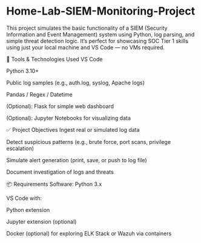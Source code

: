 # Home-Lab-SIEM-Monitoring-Project
This project simulates the basic functionality of a SIEM (Security Information and Event Management) system using Python, log parsing, and simple threat detection logic. It’s perfect for showcasing SOC Tier 1 skills using just your local machine and VS Code — no VMs required.

🧰 Tools & Technologies Used
VS Code

Python 3.10+

Public log samples (e.g., auth.log, syslog, Apache logs)

Pandas / Regex / Datetime

(Optional): Flask for simple web dashboard

(Optional): Jupyter Notebooks for visualizing data

✅ Project Objectives
Ingest real or simulated log data

Detect suspicious patterns (e.g., brute force, port scans, privilege escalation)

Simulate alert generation (print, save, or push to log file)

Document investigation of logs and threats

📦 Requirements
Software:
Python 3.x

VS Code with:

Python extension

Jupyter extension (optional)

Docker (optional) for exploring ELK Stack or Wazuh via containers